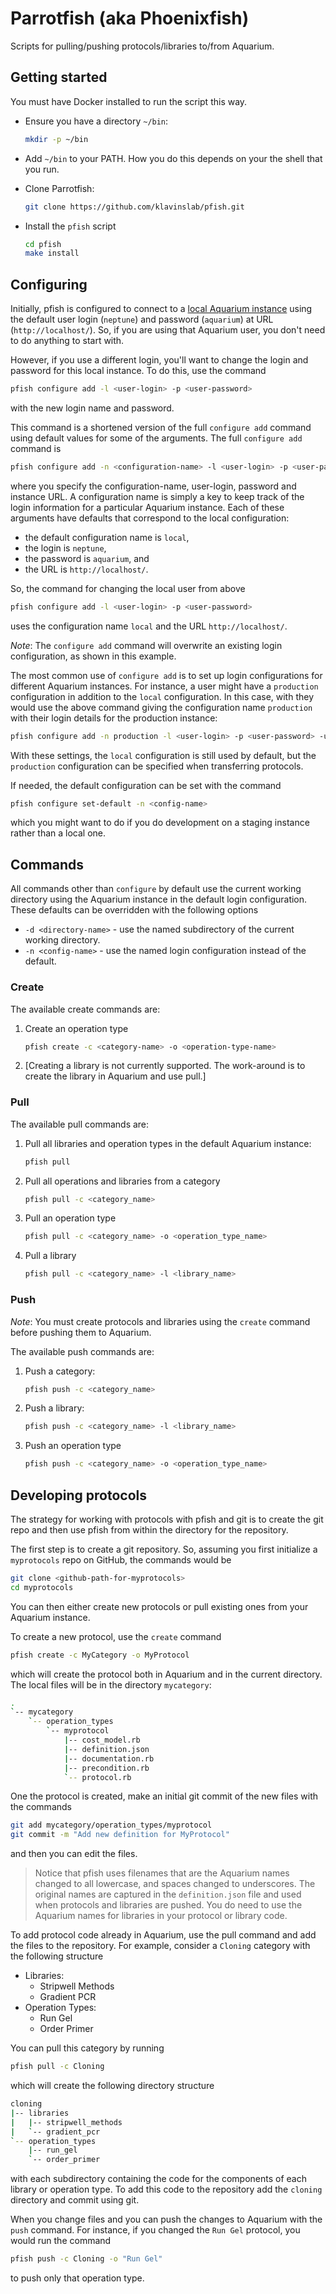 # Parrotfish (aka Phoenixfish)

Scripts for pulling/pushing protocols/libraries to/from Aquarium.

## Getting started

You must have Docker installed to run the script this way.

- Ensure you have a directory `~/bin`:

  ```bash
  mkdir -p ~/bin
  ```

- Add `~/bin` to your PATH. How you do this depends on your the shell that you run.

- Clone Parrotfish:

  ```bash
  git clone https://github.com/klavinslab/pfish.git
  ```

- Install the `pfish` script

  ```bash
  cd pfish
  make install
  ```

## Configuring

Initially, pfish is configured to connect to a [local Aquarium instance](https://aquariumbio.github.io/aquarium-local/) using the default user login (`neptune`) and password (`aquarium`) at URL (`http://localhost/`).
So, if you are using that Aquarium user, you don't need to do anything to start with.

However, if you use a different login, you'll want to change the login and password for this local instance.
To do this, use the command

```bash
pfish configure add -l <user-login> -p <user-password>
```

with the new login name and password.

This command is a shortened version of the full `configure add` command using default values for some of the arguments.
The full `configure add` command is

```bash
pfish configure add -n <configuration-name> -l <user-login> -p <user-password> -u <instance-url>
```

where you specify the configuration-name, user-login, password and instance URL.
A configuration name is simply a key to keep track of the login information for a particular Aquarium instance.
Each of these arguments have defaults that correspond to the local configuration:

- the default configuration name is `local`,
- the login is `neptune`,
- the password is `aquarium`, and
- the URL is `http://localhost/`.

So, the command for changing the local user from above

```bash
pfish configure add -l <user-login> -p <user-password>
```

uses the configuration name `local` and the URL `http://localhost/`.

*Note*: The `configure add` command will overwrite an existing login configuration, as shown in this example.

The most common use of `configure add` is to set up login configurations for different Aquarium instances.
For instance, a user might have a `production` configuration in addition to the `local` configuration.
In this case, with they would use the above command giving the configuration name `production` with their login details for the production instance:

```bash
pfish configure add -n production -l <user-login> -p <user-password> -u <instance-url>
```

With these settings, the `local` configuration is still used by default, but the `production` configuration can be specified when transferring protocols.

If needed, the default configuration can be set with the command

```bash
pfish configure set-default -n <config-name>
```

which you might want to do if you do development on a staging instance rather than a local one.

## Commands

All commands other than `configure` by default use the current working directory using the Aquarium instance in the default login configuration.
These defaults can be overridden with the following options

- `-d <directory-name>` - use the named subdirectory of the current working directory.
- `-n <config-name>` - use the named login configuration instead of the default.

### Create

The available create commands are:

1. Create an operation type

   ```bash
   pfish create -c <category-name> -o <operation-type-name>
   ```

2. [Creating a library is not currently supported. The work-around is to create the library in Aquarium and use pull.]

### Pull

The available pull commands are:

1. Pull all libraries and operation types in the default Aquarium instance:

   ```bash
   pfish pull
   ```

2. Pull all operations and libraries from a category

   ```bash
   pfish pull -c <category_name>
   ```

3. Pull an operation type

   ```bash
   pfish pull -c <category_name> -o <operation_type_name>
   ```

4. Pull a library

   ```bash
   pfish pull -c <category_name> -l <library_name>
   ```

### Push

_Note_: You must create protocols and libraries using the `create` command before pushing them to Aquarium.

The available push commands are:

1. Push a category:

   ```bash
   pfish push -c <category_name>
   ```

2. Push a library:

   ```bash
   pfish push -c <category_name> -l <library_name>
   ```

3. Push an operation type

   ```bash
   pfish push -c <category_name> -o <operation_type_name>
   ```

## Developing protocols

The strategy for working with protocols with pfish and git is to create the git repo and then use pfish from within the directory for the repository.

The first step is to create a git repository.
So, assuming you first initialize a `myprotocols` repo on GitHub, the commands would be

```bash
git clone <github-path-for-myprotocols>
cd myprotocols
```

You can then either create new protocols or pull existing ones from your Aquarium instance.

To create a new protocol, use the `create` command

```bash
pfish create -c MyCategory -o MyProtocol
```

which will create the protocol both in Aquarium and in the current directory.
The local files will be in the directory `mycategory`:

```bash
.
`-- mycategory
    `-- operation_types
        `-- myprotocol
            |-- cost_model.rb
            |-- definition.json
            |-- documentation.rb
            |-- precondition.rb
            `-- protocol.rb
```

One the protocol is created, make an initial git commit of the new files with the commands

```bash
git add mycategory/operation_types/myprotocol
git commit -m "Add new definition for MyProtocol"
```

and then you can edit the files.

> Notice that pfish uses filenames that are the Aquarium names changed to all lowercase, and spaces changed to underscores.
> The original names are captured in the `definition.json` file and used when protocols and libraries are pushed.
> You do need to use the Aquarium names for libraries in your protocol or library code.

To add protocol code already in Aquarium, use the pull command and add the files to the repository.
For example, consider a `Cloning` category with the following structure

- Libraries:
  - Stripwell Methods
  - Gradient PCR
- Operation Types:
  - Run Gel
  - Order Primer

You can pull this category by running

```bash
pfish pull -c Cloning
```

which will create the following directory structure

```bash
cloning
|-- libraries
|   |-- stripwell_methods
|   `-- gradient_pcr
`-- operation_types
    |-- run_gel
    `-- order_primer
```

with each subdirectory containing the code for the components of each library or operation type.
To add this code to the repository add the `cloning` directory and commit using git.

When you change files and you can push the changes to Aquarium with the `push` command.
For instance, if you changed the `Run Gel` protocol, you would run the command

```bash
pfish push -c Cloning -o "Run Gel"
```

to push only that operation type.
